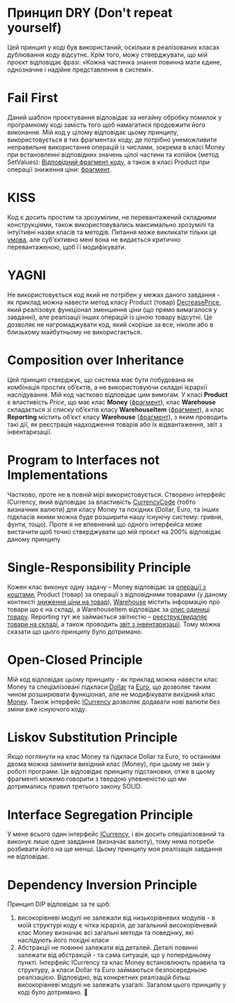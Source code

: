 # Принцип DRY (Don't repeat yourself)
Цей принцип у коді був використаний, оскільки в реалізованих класах дублювання коду відсутнє. Крім того, можу стверджувати, що мій проєкт відповідає фразі: «Кожна частинка знання повинна мати єдине, однозначне і надійне представлення в системі».


# Fail First
Даний шаблон проєктування відповідає за негайну обробку помилок у програмному коді замість того щоб намагатися продовжити його виконання. Мій код у цілому відповідає цьому принципу, використовується в тих фрагментах коду, де потрібно унеможливити неправильне використання операцій із числами, зокрема в класі Money при встановленні відповідних значень цілої частини та копійок (метод SetValues): 
[Відповідний фрагмент коду](https://github.com/koretskyiii/DesignPatterns_Koretskyii/blob/90d5fdef0a305088ab85ff86293fe2e03e63c4f4/lab1/ClassLibrary/Money.cs#L17C1-L25C10), а також в класі Product при операції зниження ціни: [фрагмент](https://github.com/koretskyiii/DesignPatterns_Koretskyii/blob/90d5fdef0a305088ab85ff86293fe2e03e63c4f4/lab1/ClassLibrary/Product.cs#L20C2-L27C10).


# KISS
Код є досить простим та зрозумілим, не перевантажений складними конструкціями, також використовувались максимально зрозумілі та інтуїтивні назви класів та методів. Питання може викликати тільки ця [умова](https://github.com/koretskyiii/DesignPatterns_Koretskyii/blob/90d5fdef0a305088ab85ff86293fe2e03e63c4f4/lab1/ClassLibrary/Product.cs#L22C13-L22C149), але суб'єктивно мені вона не видається критично перевантаженою, щоб її модифікувати. 

# YAGNI
Не використовується код який не потрібен у межах даного завдання - як приклад можна навести метод класу Product (товар) [DecreasePrice](https://github.com/koretskyiii/DesignPatterns_Koretskyii/blob/90d5fdef0a305088ab85ff86293fe2e03e63c4f4/lab1/ClassLibrary/Product.cs#L22C13-L22C149), який реалізовує функціонал зменшення ціни (що прямо вимагалося у завданні), але реалізації інших операцій із ціною товару відсутні. Це дозволяє не нагромаджувати код, який скоріше за все, ніколи або в близькому майбутньому не використається. 


# Composition  over Inheritance
Цей принцип стверджує, що система має бути побудована як комбінація простих об’єктів, а не використовуючи складні ієрархії наслідування. Мій код частково відповідає цим вимогам. У класі **Product**  є властивість *Price*, що має клас **Money** ([фрагмент](https://github.com/koretskyiii/DesignPatterns_Koretskyii/blob/90d5fdef0a305088ab85ff86293fe2e03e63c4f4/lab1/ClassLibrary/Product.cs#L12C8-L12C49)), клас **Warehouse** складається зі списку об’єктів класу **WarehouseItem** ([фрагмент](https://github.com/koretskyiii/DesignPatterns_Koretskyii/blob/90d5fdef0a305088ab85ff86293fe2e03e63c4f4/lab1/ClassLibrary/Warehouse.cs#L11C8-L11C70)), а клас **Reporting** містить об’єкт класу **Warehouse** ([фрагмент](https://github.com/koretskyiii/DesignPatterns_Koretskyii/blob/90d5fdef0a305088ab85ff86293fe2e03e63c4f4/lab1/ClassLibrary/Reporting.cs#L11C8-L11C37)), з яким проводить такі дії, як реєстрація надходження товарів або їх відвантаження, звіт з інвентаризації.


# Program to Interfaces not Implementations
Частково, проте не в повній мірі використовується. Створено інтерфейс ICurrency, який відповідає за властивість [CurrencyCode](https://github.com/koretskyiii/DesignPatterns_Koretskyii/blob/90d5fdef0a305088ab85ff86293fe2e03e63c4f4/lab1/ClassLibrary/ICurrency.cs#L11C8-L11C44) (тобто визначник валюти) для класу Money та похідних (Dollar, Euro, та інших підкласів якими можна буде розширити нашу існуючу систему: гривня, фунти, тощо). Проте я не впевнений що одного інтерфейса може вистачити щоб точно стверджувати що мій проєкт на 200% відповідає даному принципу

# Single-Responsibility Principle 
Кожен клас виконує одну задачу – Money відповідає за [операції з коштами](https://github.com/koretskyiii/DesignPatterns_Koretskyii/blob/90d5fdef0a305088ab85ff86293fe2e03e63c4f4/lab1/ClassLibrary/Money.cs#L17C8-L17C65), Product (товар) за операції з відповідними товарами (у даному контексті [зниження ціни на товар](https://github.com/koretskyiii/DesignPatterns_Koretskyii/blob/90d5fdef0a305088ab85ff86293fe2e03e63c4f4/lab1/ClassLibrary/Product.cs#L20C8-L27C10)), 	[Warehouse](https://github.com/koretskyiii/DesignPatterns_Koretskyii/blob/90d5fdef0a305088ab85ff86293fe2e03e63c4f4/lab1/ClassLibrary/Warehouse.cs#L9C1-L22C6) містить інформацію про товари що є на складі, а WarehouseItem відповідає за [опис одиниці товару](https://github.com/koretskyiii/DesignPatterns_Koretskyii/blob/90d5fdef0a305088ab85ff86293fe2e03e63c4f4/lab1/ClassLibrary/WarehouseItem.cs#L11C1-L15C55). Reporting тут же займається звітністю – [реєструє/видаляє  товари на складі](https://github.com/koretskyiii/DesignPatterns_Koretskyii/blob/90d5fdef0a305088ab85ff86293fe2e03e63c4f4/lab1/ClassLibrary/Reporting.cs#L18C1-L26C10), а також проводить [звіт з інвентаризації](https://github.com/koretskyiii/DesignPatterns_Koretskyii/blob/90d5fdef0a305088ab85ff86293fe2e03e63c4f4/lab1/ClassLibrary/Reporting.cs#L28C1-L36C10). Тому можна сказати що цього принципу було дотримано.


# Open-Closed Principle
Мій код відповідає цьому принципу - як приклад можна навести клас Money та спеціалізовані підкласи [Dollar](https://github.com/koretskyiii/DesignPatterns_Koretskyii/blob/90d5fdef0a305088ab85ff86293fe2e03e63c4f4/lab1/ClassLibrary/Dollar.cs#L9C4-L16C6) та [Euro](https://github.com/koretskyiii/DesignPatterns_Koretskyii/blob/90d5fdef0a305088ab85ff86293fe2e03e63c4f4/lab1/ClassLibrary/Euro.cs#L9C2-L16C6), що дозволяє таким чином розширювати функціонал, але не модифікувати вихідний клас [Money](https://github.com/koretskyiii/DesignPatterns_Koretskyii/blob/90d5fdef0a305088ab85ff86293fe2e03e63c4f4/lab1/ClassLibrary/Money.cs#L4C3-L31C6). Також інтерфейс [ICurrency](https://github.com/koretskyiii/DesignPatterns_Koretskyii/blob/90d5fdef0a305088ab85ff86293fe2e03e63c4f4/lab1/ClassLibrary/ICurrency.cs#L9C2-L13C6) дозволяє додавати нові валюти без зміни вже існуючого коду. 


# Liskov Substitution Principle
Якщо поглянути на клас Money та підкласи Dollar та Euro, то останніми двома можна замінити вихідний клас (Money), при цьому не змін у роботі програми. Це відповідає принципу підстановки, отже в цьому фрагменті можемо говорити з твердою упевненістю що ми дотримались правил третього закону SOLID.


# Interface Segregation Principle
У мене всього один інтерфейс [ICurrency](https://github.com/koretskyiii/DesignPatterns_Koretskyii/blob/90d5fdef0a305088ab85ff86293fe2e03e63c4f4/lab1/ClassLibrary/ICurrency.cs#L9C2-L13C6), і він досить спеціалізований та виконує лише одне завдання (визначає валюту), тому нема потреби розбивати його на ще менші. Цьому принципу моя реалізація завдання не відповідає. 

# Dependency Inversion Principle
Принцип DIP відповідає за те щоб:
1. високорівневі модулі не залежали від низькорівневих модулів - в моїй структурі коду є чітка ієрархія, де загальний високорівневий клас Money визначає всі загальні методи та поведінку, які наслідують його похідні класи
2. Абстракції не повинні залежати від деталей. Деталі повинні залежати від абстракцій - та сама ситуація, що у попередньому пункті. Інтерфейс ICurrency та клас Money встановлюють правила та структуру, а класи Dollar та Euro займаються безпосередньою реалізацією. Відповідно, від конкретних реалізацій більш високорівневі модулі не залежать узагалі. 
Загалом цього принципу у коді було дотримано. 🤠





